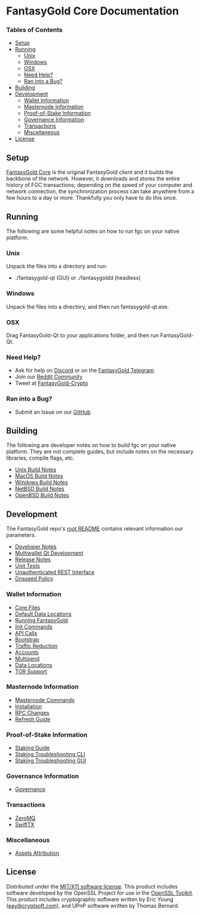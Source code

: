 FantasyGold Core Documentation
=====================

### Tables of Contents

- [Setup](#setup)
- [Running](#running)
	- [Unix](#unix)
	- [Windows](#windows)
	- [OSX](#osx)
	- [Need Help?](#need-help)
	- [Ran into a Bug?](#ran-into-a-bug)
- [Building](#building)
- [Development](#development)
	- [Wallet Information](#wallet-information)
	- [Masternode Information](#masternode-information)
	- [Proof-of-Stake Information](#proof-of-stake-information)
	- [Governance Information](#governance-information)
	- [Transactions](#transactions)
	- [Miscellaneous](#miscellaneous)
- [License](#license)

Setup
---------------------
[FantasyGold Core](http://fantasygoldcrypto.com.org/#downloads) is the original FantasyGold client and it builds the backbone of the network. However, it downloads and stores the entire history of FGC transactions; depending on the speed of your computer and network connection, the synchronization process can take anywhere from a few hours to a day or more. Thankfully you only have to do this once.

Running
---------------------
The following are some helpful notes on how to run fgc on your native platform.

### Unix

Unpack the files into a directory and run:

- ./fantasygold-qt (GUI) or ./fantasygoldd (headless)

### Windows

Unpack the files into a directory, and then run fantasygold-qt.exe.

### OSX

Drag FantasyGold-Qt to your applications folder, and then run FantasyGold-Qt.

### Need Help?

* Ask for help on [Discord](https://discord.me/fantasygoldcrypto) or on the [FantasyGold Telegram](https://t.me/fantasygoldcrypto).
* Join our [Reddit Community](https://www.reddit.com/r/FantasyGoldCoin/)
* Tweet at [FantasyGold-Crypto](https://twitter.com/FantasyGoldCoin)

### Ran into a Bug?

* Submit an Issue on our [GitHub](https://github.com/FantasyGold/FantasyGold-Core.git/issues)

Building
---------------------
The following are developer notes on how to build fgc on your native platform. They are not complete guides, but include notes on the necessary libraries, compile flags, etc.

- [Unix Build Notes](building/Linux-Build-Guide.md)
- [MacOS Build Notes](building/MacOS-Build-Guide.md)
- [Windows Build Notes](building/Windows-Build-Guide.md)
- [NetBSD Build Notes](building/NetBSD-build-guide.md)
- [OpenBSD Build Notes](building/OpenBSD-build-guide.md)

Development
---------------------
The FantasyGold repo's [root README](https://github.com/FantasyGold/FantasyGold-Core.git/blob/master/README.md) contains relevant information our parameters.

- [Developer Notes](miscellaneous/Developer-Notes.md)
- [Multiwallet Qt Development](fantasygold-core/multiwallet-qt.md)
- [Release Notes](release-notes/)
- [Unit Tests](miscellaneous/unit-tests.md)
- [Unauthenticated REST Interface](fantasygold-core/REST-interface.md)
- [Dnsseed Policy](miscellaneous/dnsseed-policy.md)

### Wallet Information

- [Core Files](fantasygold-core/FantasyGold-Core-Files.md)
- [Default Data Locations](fantasygold-core/Default-Data-Locations.md)
- [Running FantasyGold](fantasygold-core/Running-FantasyGold.md)
- [Init Commands](fantasygold-core/fantasygoldd-init.md)
- [API Calls](fantasygold-core/FantasyGold-API-Calls.md)
- [Bootstrap](fantasygold-core/Bootstrap.md)
- [Traffic Reduction](fantasygold-core/Reduce-Traffic-in-FantasyGold-Core.md)
- [Accounts](fantasygold-core/Accounts-Explained.md)
- [Multisend](fantasygold-core/Multisend-Setup-Guide.md)
- [Data Locations](fantasygold-core/Default-Data-Locations.md)
- [TOR Support](fantasygold-core/TOR-Support-In-FantasyGold.md)

### Masternode Information

- [Masternode Commands](masternode/Masternode-Commands.md)
- [Installation](masternode/Masternode-Installation.md)
- [RPC Changes](masternode/Masternode-RPC-Changes.md)
- [Refresh Guide](masternode/Refresh-Guide.md)

### Proof-of-Stake Information

- [Staking Guide](proof-of-stake/Staking-Guide.md)
- [Staking Troubleshooting CLI](proof-of-stake/Staking-Troubleshooting-CLI.md)
- [Staking Troubleshooting GUI](proof-of-stake/Staking-Troubleshooting-GUI.md)

### Governance Information

- [Governance](miscellaneous/Governance.md)

### Transactions

- [ZeroMQ](transactions/Broadcasting-with-ZeroMQ.md)
- [SwiftTX](transactions/SwiftTX-Technical-Information.md)

### Miscellaneous

- [Assets Attribution](miscellaneous/assets-attribution.md)

License
---------------------
Distributed under the [MIT/X11 software license](http://www.opensource.org/licenses/mit-license.php).
This product includes software developed by the OpenSSL Project for use in the [OpenSSL Toolkit](https://www.openssl.org/). This product includes
cryptographic software written by Eric Young ([eay@cryptsoft.com](mailto:eay@cryptsoft.com)), and UPnP software written by Thomas Bernard.
